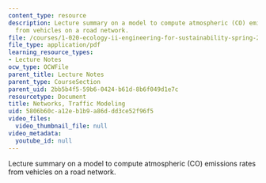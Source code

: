 ```yaml
---
content_type: resource
description: Lecture summary on a model to compute atmospheric (CO) emissions rates
  from vehicles on a road network.
file: /courses/1-020-ecology-ii-engineering-for-sustainability-spring-2008/5806b60ca12eb1b9a86ddd3ce52f96f5_lec6_7.pdf
file_type: application/pdf
learning_resource_types:
- Lecture Notes
ocw_type: OCWFile
parent_title: Lecture Notes
parent_type: CourseSection
parent_uid: 2bb5b4f5-59b6-0424-b61d-8b6f049d1e7c
resourcetype: Document
title: Networks, Traffic Modeling
uid: 5806b60c-a12e-b1b9-a86d-dd3ce52f96f5
video_files:
  video_thumbnail_file: null
video_metadata:
  youtube_id: null
---
```

Lecture summary on a model to compute atmospheric (CO) emissions rates from vehicles on a road network.

